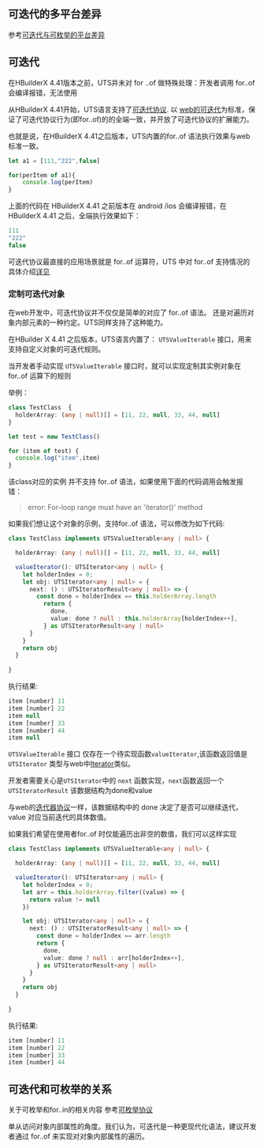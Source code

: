 
## 可迭代的多平台差异

参考[可迭代与可枚举的平台差异](./enumerability_iterable.md)

## 可迭代

在HBuilderX 4.41版本之前，UTS并未对 for ..of 做特殊处理：开发者调用 for..of 会编译报错，无法使用

从HBuilderX 4.41开始，UTS语言支持了[可迭代协议](https://issues.dcloud.net.cn/pages/issues/detail?id=6511). 以 [web的可迭代](https://developer.mozilla.org/zh-CN/docs/Web/JavaScript/Reference/Iteration_protocols)为标准，保证了可迭代协议行为(即for..of)的的全端一致，并开放了可迭代协议的扩展能力。

也就是说，在HBuilderX 4.41之后版本，UTS内置的for..of 语法执行效果与web标准一致。

```ts
let a1 = [111,"222",false]

for(perItem of a1){
	console.log(perItem)
}
```

上面的代码在 HBuilderX 4.41 之前版本在 android /ios 会编译报错，在HBuilderX 4.41 之后，全端执行效果如下：

```ts
111
"222"
false
```

可迭代协议最直接的应用场景就是 for..of 运算符，UTS 中对 for..of 支持情况的具体介绍[详见](./loops.md#forof)


### 定制可迭代对象

在web开发中，可迭代协议并不仅仅是简单的对应了 for..of 语法。 还是对遍历对象内部元素的一种约定。UTS同样支持了这种能力。

在HBuilder X 4.41 之后版本，UTS语言内置了：  `UTSValueIterable` 接口，用来支持自定义对象的可迭代规则。

当开发者手动实现 `UTSValueIterable` 接口时，就可以实现定制其实例对象在 for..of 运算下的规则

举例：

```typescript
class TestClass  {
  holderArray: (any | null)[] = [11, 22, null, 33, 44, null]
}

let test = new TestClass()

for (item of test) {
  console.log("item",item)
}
```

该class对应的实例 并不支持 for..of 语法，如果使用下面的代码调用会触发报错：
 
>  ‌error: For-loop range must have an 'iterator()' method‌

如果我们想让这个对象的示例，支持for..of 语法，可以修改为如下代码:

```typescript
class TestClass implements UTSValueIterable<any | null> {

  holderArray: (any | null)[] = [11, 22, null, 33, 44, null]

  valueIterator(): UTSIterator<any | null> {
    let holderIndex = 0;
    let obj: UTSIterator<any | null> = {
      next: () : UTSIteratorResult<any | null> => {
        const done = holderIndex == this.holderArray.length
          return {
            done,
            value: done ? null : this.holderArray[holderIndex++],
          } as UTSIteratorResult<any | null>
      }
    }
    return obj
  }
  
}
```
执行结果:

```typescript
item ‍[number]‍ 11
item ‍[number]‍ 22
item null
item ‍[number]‍ 33
item ‍[number]‍ 44
item null
```

`UTSValueIterable` 接口 仅存在一个待实现函数`valueIterator`,该函数返回值是 `UTSIterator` 类型与web中[Iterator](https://developer.mozilla.org/zh-CN/docs/Web/JavaScript/Reference/Global_Objects/Iterator)类似。

开发者需要关心是`UTSIterator`中的 `next` 函数实现，`next`函数返回一个 `UTSIteratorResult` 该数据结构为done和value

与web的[迭代器协议](https://developer.mozilla.org/zh-CN/docs/Web/JavaScript/Reference/Iteration_protocols#%E8%BF%AD%E4%BB%A3%E5%99%A8%E5%8D%8F%E8%AE%AE)一样，该数据结构中的 done 决定了是否可以继续迭代，value 对应当前迭代的具体数值。


如果我们希望在使用者for..of 时仅能遍历出非空的数值，我们可以这样实现


```typescript
class TestClass implements UTSValueIterable<any | null> {

  holderArray: (any | null)[] = [11, 22, null, 33, 44, null]

  valueIterator(): UTSIterator<any | null> {
    let holderIndex = 0;
    let arr = this.holderArray.filter((value) => { 
      return value != null
    })

    let obj: UTSIterator<any | null> = {
      next: () : UTSIteratorResult<any | null> => {
        const done = holderIndex == arr.length
        return {
          done,
          value: done ? null : arr[holderIndex++],
        } as UTSIteratorResult<any | null>
      }
    }
    return obj
  }
  
}
```

执行结果:
```typescript
item ‍[number]‍ 11
item ‍[number]‍ 22
item ‍[number]‍ 33
item ‍[number]‍ 44
```


## 可迭代和可枚举的关系

关于可枚举和for..in的相关内容 参考[可枚举协议](./enumerability.md)

单从访问对象内部属性的角度。我们认为，可迭代是一种更现代化语法，建议开发者通过 for..of 来实现对对象内部属性的遍历。








